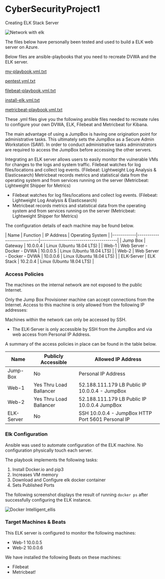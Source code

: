 # CyberSecurityProject1
Creating ELK Stack Server



![Network with elk](https://user-images.githubusercontent.com/40638009/138578140-dcef4355-a92f-4461-a04c-d96ac52c473d.png)


The files below have personally been tested and used to build a ELK web server on Azure. 

Below files are ansible-playbooks that you need to recreate DVWA and the ELK server. 

[my-playbook.yml.txt](https://github.com/Kreyeptic/CyberSecurityProject1/files/7403973/my-playbook.yml.txt)

[pentest.yml.txt](https://github.com/Kreyeptic/CyberSecurityProject1/files/7403976/pentest.yml.txt)

[filebeat-playbook.yml.txt](https://github.com/Kreyeptic/CyberSecurityProject1/files/7403977/filebeat-playbook.yml.txt)

[install-elk.yml.txt](https://github.com/Kreyeptic/CyberSecurityProject1/files/7403978/install-elk.yml.txt)

[metricbeat-playbook.yml.txt](https://github.com/Kreyeptic/CyberSecurityProject1/files/7403979/metricbeat-playbook.yml.txt)

These .yml files give you the following ansible files needed to recreate rules to configure your own DVWA, ELK, Filebeat and Metricbeat for Kibana.

 The main advantage of using a JumpBox is having one origination point for administrative tasks. This ultimately sets the JumpBox as a Secure Admin Workstation (SAW). In order to conduct administrative tasks administrators are required to access the JumpBox before accessing the other servers.

Integrating an ELK server allows users to easily monitor the vulnerable VMs for changes to the logs and system traffic.
Filebeat watches for log files/locations and collect log events. (Filebeat: Lightweight Log Analysis &amp; Elasticsearch)
Metricbeat records metrics and statistical data from the operating system and from services running on the server (Metricbeat: Lightweight Shipper for Metrics)
* Filebeat watches for log files/locations and collect log events. (Filebeat: Lightweight Log Analysis &amp; Elasticsearch)
* Metricbeat records metrics and statistical data from the operating system and from services running on the server (Metricbeat: Lightweight Shipper for Metrics)

The configuration details of each machine may be found below.

| Name       | Function                   | IP Address | Operating System         |
|------------|----------------------------|---------------------------------------|
| Jump Box   | Gateway                    | 10.0.0.4   | Linux (Ubuntu 18.04 LTS) |
| Web-1      | Web Server - Docker - DVWA | 10.0.0.5   | Linux (Ubuntu 18.04 LTS) |
| Web-2      | Web Server - Docker - DVWA | 10.0.0.6   | Linux (Ubuntu 18.04 LTS) |
| ELK-Server | ELK Stack                  | 10.2.0.4   | Linux (Ubuntu 18.04 LTS) |


 ### Access Policies

The machines on the internal network are not exposed to the public Internet.

Only the Jump Box Provisioner machine can accept connections from the Internet. Access to this machine is only allowed from the following IP addresses:

Machines within the network can only be accessed by SSH.
* The ELK-Server is only accessible by SSH from the JumpBox and via web access from Personal IP Address.

 A summary of the access policies in place can be found in the table below.

| Name       | Publicly Accessible     | Allowed IP Address                                 |
|------------|-------------------------|----------------------------------------------------|
| Jump-Box   | No                      | Personal IP Address                                |
| Web-1      | Yes Thru Load Ballancer | 52.188.111.179 LB Public IP 10.0.0.4 - JumpBox      |
| Web-2      | Yes Thru Load Ballancer | 52.188.111.179 LB Public IP 10.0.0.4 JumpBox        |
| ELK-Server | No                      | SSH 10.0.0.4 - JumpBox HTTP Port 5601 Personal IP  |

### Elk Configuration

Ansible was used to automate configuration of the ELK machine. No configuration
physically touch each server.

The playbook implements the following tasks:

1. Install Docker.io and pip3
2. Increases VM memory
3. Download and Configure elk docker container
4. Sets Published Ports

The following screenshot displays the result of running `docker ps` after successfully configuring the ELK instance.

![Docker  Intelligent_ellis](https://user-images.githubusercontent.com/40638009/138609260-49cf7d50-6e3c-4815-a146-fd5d42926ac1.png)

### Target Machines & Beats
This ELK server is configured to monitor the following machines:
* Web-1 10.0.0.5
* Web-2 10.0.0.6

We have installed the following Beats on these machines:
* Filebeat
* Metricbeat!



